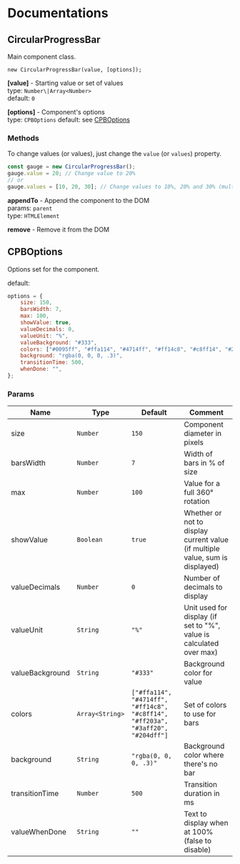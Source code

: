 # Documentations

## CircularProgressBar
Main component class.

    new CircularProgressBar(value, [options]);

**[value]** - Starting value or set of values  
type: ``Number\|Array<Number>``  
default: ``0``

**[options]** - Component's options  
type: ``CPBOptions``
default: see [CPBOptions](#cpboptions)

### Methods

To change values (or values), just change the ``value`` (or ``values``) property.

```js
const gauge = new CircularProgressBar();
gauge.value = 20; // Change value to 20%
// or
gauge.values = [10, 20, 30]; // Change values to 10%, 20% and 30% (multiple bars)
```

**appendTo** - Append the component to the DOM  
params: ``parent``  
type: ``HTMLElement``

**remove** - Remove it from the DOM  


## CPBOptions
Options set for the component.

default:
```js
options = {
    size: 150,
    barsWidth: 7,
    max: 100,
    showValue: true,
    valueDecimals: 0,
    valueUnit: "%",
    valueBackground: "#333",
    colors: ["#0095ff", "#ffa114", "#4714ff", "#ff14c8", "#c8ff14", "#204dff", "#ff203a", "#3aff20"],
    background: "rgba(0, 0, 0, .3)",
    transitionTime: 500,
    whenDone: "",
};
```

### Params

| Name | Type | Default | Comment |
| --- | --- | --- | --- |
| size | ``Number`` | ``150`` | Component diameter in pixels |
| barsWidth | ``Number`` | ``7`` | Width of bars in % of size |
| max | ``Number`` | ``100`` | Value for a full 360° rotation |
| showValue | ``Boolean`` | ``true`` | Whether or not to display current value (if multiple value, sum is displayed) |
| valueDecimals | ``Number`` | ``0`` | Number of decimals to display |
| valueUnit | ``String`` | ``"%"`` | Unit used for display (if set to "%", value is calculated over max) |
| valueBackground | ``String`` | ``"#333"`` | Background color for value |
| colors | ``Array<String>`` | ``["#ffa114", "#4714ff", "#ff14c8", "#c8ff14", "#ff203a", "#3aff20", "#204dff"]`` | Set of colors to use for bars |
| background | ``String`` | ``"rgba(0, 0, 0, .3)"`` | Background color where there's no bar |
| transitionTime | ``Number`` | ``500`` | Transition duration in ms |
| valueWhenDone | ``String`` | ``""`` | Text to display when at 100% (false to disable) |
